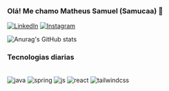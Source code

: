 ### Olá! Me chamo Matheus Samuel (Samucaa) 👋

[![LinkedIn](https://img.shields.io/badge/LinkedIn-0077B5?style=for-the-badge&logo=linkedin&logoColor=white)](linkedin.com/in/matheus-leal-80a1382a9/) [![Instagram](https://img.shields.io/badge/Instagram-E4405F?style=for-the-badge&logo=instagram&logoColor=white)](https://www.instagram.com/samucaa.dev/)

![Anurag's GitHub stats](https://github-readme-stats.vercel.app/api?username=s4muc401&show_icons=true&theme=highcontrast)

### Tecnologias diarias
<div style="display: inline-block"><br/>
    <img align="center" alt="java" src="https://img.shields.io/badge/Java-ED8B00?style=for-the-badge&logo=openjdk&logoColor=white">
    <img align="center" alt="spring" src="https://img.shields.io/badge/Spring-6DB33F?style=for-the-badge&logo=spring&logoColor=white">
    <img align="center" alt="js" src="https://img.shields.io/badge/JavaScript-F7DF1E?style=for-the-badge&logo=javascript&logoColor=black">
    <img align="center" alt="react" src="https://img.shields.io/badge/React-20232A?style=for-the-badge&logo=react&logoColor=61DAFB">
    <img align="center" alt="tailwindcss" src="https://img.shields.io/badge/Tailwind_CSS-38B2AC?style=for-the-badge&logo=tailwind-css&logoColor=white">
</div>
